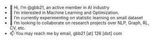 - 👋 Hi, I’m @gbb21, an active member in AI industry
- 👀 I’m interested in Machine Learning and Optimization.
- 🌱 I’m currently experimenting on statistic learning on small dataset
- 💞️ I’m looking to collaborate on research projects over NLP, Graph, RL, CV, etc.
- 📫 You may reach me by email, gbb21 [at] 126 [dot] com
